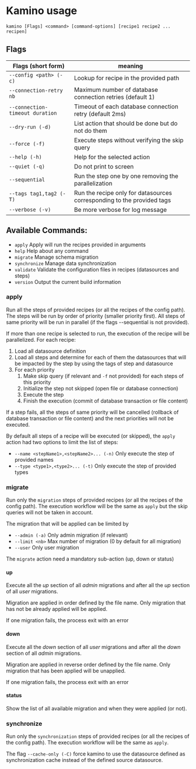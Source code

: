 # Kamino usage

`kamino [Flags] <command> [command-options] [recipe1 recipe2 ... recipen]`

## Flags
Flags (short form)              | meaning
--------------------------------|----------------------------------------------------------
`--config <path> (-c)          `| Lookup for recipe in the provided path
`--connection-retry nb         `| Maximum number of database connection retries (default 1)
`--connection-timeout duration `| Timeout of each database connection retry (default 2ms)
`--dry-run (-d)                `| List action that should be done but do not do them
`--force (-f)                  `| Execute steps without verifying the skip query
`--help (-h)                   `| Help for the selected action
`--quiet (-q)                  `| Do not print to screen
`--sequential                  `| Run the step one by one removing the parallelization
`--tags tag1,tag2 (-T)         `| Run the recipe only for datasources corresponding to the provided tags 
`--verbose (-v)                `| Be more verbose for log message

## Available Commands:
*  `apply`       Apply will run the recipes provided in arguments
*  `help`        Help about any command
*  `migrate`     Manage schema migration
*  `synchronize` Manage data synchronization
*  `validate`    Validate the configuration files in recipes (datasources and steps)
*  `version`     Output the current build information

### apply
Run all the steps of provided recipes (or all the recipes of the config path).
The steps will be run by order of priority (smaller priority first). All steps of same
priority will be run in parallel (if the flags --sequential is not provided).

If more than one recipe is selected to run, the execution of the recipe will be parallelized. For each recipe:
1. Load all datasource definition
2. Load all steps and determine for each of them the datasources that will be impacted by the step by using the tags of step and datasource
3. For each priority 
    1. Make skip query (if relevant and `-f` not provided) for each steps of this priority
    2. Initialize the step not skipped (open file or database connection)
    3. Execute the step
    4. Finish the execution (commit of database transaction or file content)

If a step fails, all the steps of same priority will be cancelled (rollback of database transaction or file content)
and the next priorities will not be executed.

By default all steps of a recipe will be executed (or skipped), the `apply` action had two options to limit the list of steps:

* `--name <stepName1>,<stepName2>... (-n)` Only execute the step of provided names
* `--type <type1>,<type2>... (-t)` Only execute the step of provided types


### migrate
Run only the `migration` steps of provided recipes (or all the recipes of the config path).
The execution workflow will be the same as `apply` but the skip queries will not be taken in account.

The migration that will be applied can be limited by
* `--admin (-a)`  Only admin migration (if relevant)
* `--limit <nb>`  Max number of migration (0 by default for all migration)
* `--user`        Only user migration

The `migrate` action need a mandatory sub-action (up, down or status)

#### up
Execute all the _up_ section of all _admin_ migrations and after all the _up_ section of all _user_ migrations.

Migration are applied in order defined by the file name.
Only migration that has not be already applied will be applied.

If one migration fails, the process exit with an error

#### down
Execute all the _down_ section of all _user_ migrations and after all the _down_ section of all _admin_ migrations.

Migration are applied in reverse order defined by the file name.
Only migration that has been applied will be unapplied.

If one migration fails, the process exit with an error

#### status
Show the list of all available migration and when they were applied (or not).



### synchronize
Run only the `synchronization` steps of provided recipes (or all the recipes of the config path).
The execution workflow will be the same as `apply`.

The flag `--cache-only (-C)` force kamino to use the datasource defined as synchronization cache instead of the defined source datasource.
